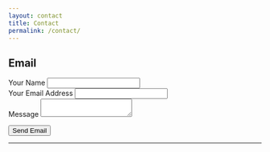 ```yaml
---
layout: contact
title: Contact
permalink: /contact/
---
```


## Email

<form name="contact" class="contact-form" action="REPLACE" method="POST">
  <div class="contact-form-personal-info">
    <div>
      <label for="name">Your Name</label>
      <input type="text" name="name" />
    </div>
    <div>
      <label for="email">Your Email Address</label>
      <input type="email" name="email" />
    </div>
  </div>
  <div class="contact-message">
    <label for="message">Message</label>
    <textarea name="message"></textarea>
  </div>
  <p>
    <button type="submit" class="btn-lrg btn-lrg-light btn-full-width-mobile">Send Email</button>
  </p>
</form>

---
